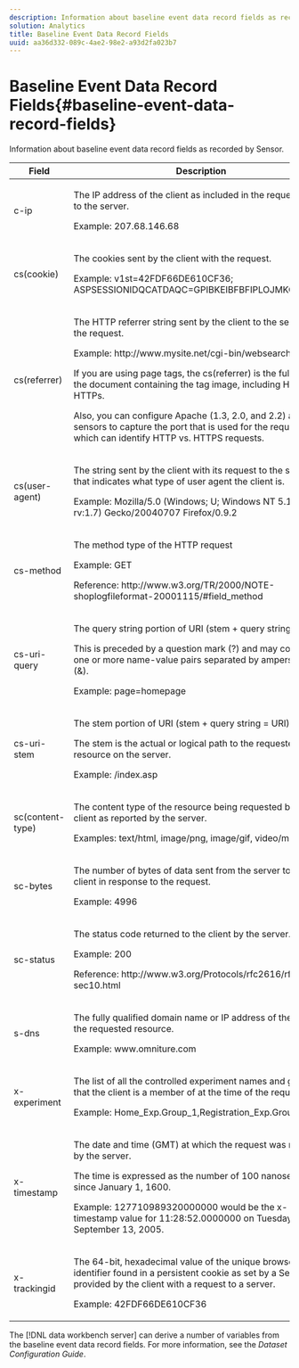```yaml
---
description: Information about baseline event data record fields as recorded by Sensor.
solution: Analytics
title: Baseline Event Data Record Fields
uuid: aa36d332-089c-4ae2-98e2-a93d2fa023b7
---
```


# Baseline Event Data Record Fields{#baseline-event-data-record-fields}

Information about baseline event data record fields as recorded by Sensor.

<table id="table_E29606BB010E4DB48C463979B7BEC769"> 
 <thead> 
  <tr> 
   <th colname="col1" class="entry"> Field </th> 
   <th colname="col2" class="entry"> Description </th> 
  </tr> 
 </thead>
 <tbody> 
  <tr> 
   <td colname="col1"> c-ip </td> 
   <td colname="col2"> <p>The IP address of the client as included in the request made to the server. </p> <p>Example: 207.68.146.68 </p> </td> 
  </tr> 
  <tr> 
   <td colname="col1"> cs(cookie) </td> 
   <td colname="col2"> <p>The cookies sent by the client with the request. </p> <p>Example: v1st=42FDF66DE610CF36; ASPSESSIONIDQCATDAQC=GPIBKEIBFBFIPLOJMKCAAEPM; </p> </td> 
  </tr> 
  <tr> 
   <td colname="col1"> cs(referrer) </td> 
   <td colname="col2"> <p>The HTTP referrer string sent by the client to the server with the request. </p> <p>Example: http://www.mysite.net/cgi-bin/websearch?qry </p> <p>If you are using page tags, the cs(referrer) is the full URL of the document containing the tag image, including HTTP or HTTPs. </p> <p>Also, you can configure Apache (1.3, 2.0, and 2.2) and IIS sensors to capture the port that is used for the request, which can identify HTTP vs. HTTPS requests. </p> </td> 
  </tr> 
  <tr> 
   <td colname="col1"> cs(user-agent) </td> 
   <td colname="col2"> <p>The string sent by the client with its request to the server that indicates what type of user agent the client is. </p> <p>Example: Mozilla/5.0 (Windows; U; Windows NT 5.1; en-US; rv:1.7) Gecko/20040707 Firefox/0.9.2 </p> </td> 
  </tr> 
  <tr> 
   <td colname="col1"> cs-method </td> 
   <td colname="col2"> <p>The method type of the HTTP request </p> <p>Example: GET </p> <p>Reference: http://www.w3.org/TR/2000/NOTE-shoplogfileformat-20001115/#field_method </p> </td> 
  </tr> 
  <tr> 
   <td colname="col1"> cs-uri-query </td> 
   <td colname="col2"> <p>The query string portion of URI (stem + query string = URI) </p> <p>This is preceded by a question mark (?) and may contain one or more name-value pairs separated by ampersands (&amp;). </p> <p>Example: page=homepage </p> </td> 
  </tr> 
  <tr> 
   <td colname="col1"> cs-uri-stem </td> 
   <td colname="col2"> <p>The stem portion of URI (stem + query string = URI) </p> <p>The stem is the actual or logical path to the requested resource on the server. </p> <p>Example: /index.asp </p> </td> 
  </tr> 
  <tr> 
   <td colname="col1"> sc(content-type) </td> 
   <td colname="col2"> <p>The content type of the resource being requested by the client as reported by the server. </p> <p>Examples: text/html, image/png, image/gif, video/mpeg </p> </td> 
  </tr> 
  <tr> 
   <td colname="col1"> sc-bytes </td> 
   <td colname="col2"> <p>The number of bytes of data sent from the server to the client in response to the request. </p> <p>Example: 4996 </p> </td> 
  </tr> 
  <tr> 
   <td colname="col1"> sc-status </td> 
   <td colname="col2"> <p>The status code returned to the client by the server. </p> <p>Example: 200 </p> <p>Reference: http://www.w3.org/Protocols/rfc2616/rfc2616-sec10.html </p> </td> 
  </tr> 
  <tr> 
   <td colname="col1"> s-dns </td> 
   <td colname="col2"> <p>The fully qualified domain name or IP address of the host of the requested resource. </p> <p>Example: www.omniture.com </p> </td> 
  </tr> 
  <tr> 
   <td colname="col1"> x-experiment </td> 
   <td colname="col2"> <p>The list of all the controlled experiment names and groups that the client is a member of at the time of the request. </p> <p>Example: Home_Exp.Group_1,Registration_Exp.Group_2 </p> </td> 
  </tr> 
  <tr> 
   <td colname="col1"> x-timestamp </td> 
   <td colname="col2"> <p>The date and time (GMT) at which the request was received by the server. </p> <p>The time is expressed as the number of 100 nanoseconds since January 1, 1600. </p> <p>Example: 127710989320000000 would be the x-timestamp value for 11:28:52.0000000 on Tuesday, September 13, 2005. </p> </td> 
  </tr> 
  <tr> 
   <td colname="col1"> x-trackingid </td> 
   <td colname="col2"> <p>The 64-bit, hexadecimal value of the unique browser identifier found in a persistent cookie as set by a <span class="wintitle"> Sensor </span> and provided by the client with a request to a server. </p> <p>Example: 42FDF66DE610CF36 </p> </td> 
  </tr> 
 </tbody> 
</table>

The [!DNL data workbench server] can derive a number of variables from the baseline event data record fields. For more information, see the *Dataset Configuration Guide*. 
